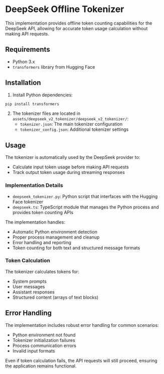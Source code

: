 # DeepSeek Offline Tokenizer

This implementation provides offline token counting capabilities for the DeepSeek API, allowing for accurate token usage calculation without making API requests.

## Requirements

- Python 3.x
- `transformers` library from Hugging Face

## Installation

1. Install Python dependencies:

```bash
pip install transformers
```

2. The tokenizer files are located in `assets/deepseek_v2_tokenizer/deepseek_v2_tokenizer/`:
   - `tokenizer.json`: The main tokenizer configuration
   - `tokenizer_config.json`: Additional tokenizer settings

## Usage

The tokenizer is automatically used by the DeepSeek provider to:

- Calculate input token usage before making API requests
- Track output token usage during streaming responses

### Implementation Details

- `deepseek_tokenizer.py`: Python script that interfaces with the Hugging Face tokenizer
- `deepseek.ts`: TypeScript module that manages the Python process and provides token counting APIs

The implementation handles:

- Automatic Python environment detection
- Proper process management and cleanup
- Error handling and reporting
- Token counting for both text and structured message formats

### Token Calculation

The tokenizer calculates tokens for:

- System prompts
- User messages
- Assistant responses
- Structured content (arrays of text blocks)

## Error Handling

The implementation includes robust error handling for common scenarios:

- Python environment not found
- Tokenizer initialization failures
- Process communication errors
- Invalid input formats

Even if token calculation fails, the API requests will still proceed, ensuring the application remains functional.
